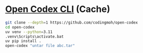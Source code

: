 # [Open Codex CLI](https://github.com/codingmoh/open-codex) (Cache)

```sh
git clone --depth=1 https://github.com/codingmoh/open-codex
cd open-codex
uv venv --python=3.11
.venv\Scripts\activate.bat
uv pip install .
open-codex "untar file abc.tar"
```